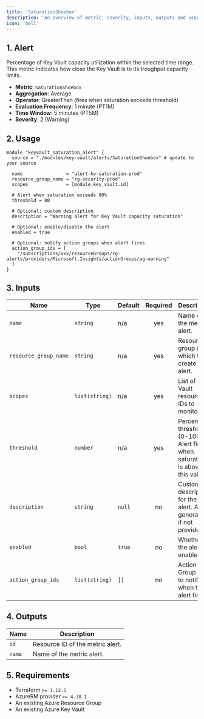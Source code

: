 ```yaml
---
title: 'SaturationShoebox'
description: 'An overview of metric, severity, inputs, outputs and usage.'
icon: 'bell'
---
```


## 1. Alert
Percentage of Key Vault capacity utilization within the selected time range. This metric indicates how close the Key Vault is to its troughput capacity limits.

- **Metric**: `SaturationShoebox` 
- **Aggregation**: Average
- **Operator**: GreaterThan (fires when saturation exceeds threshold)
- **Evaluation Frequency**: 1 minute (PT1M)
- **Time Window**: 5 minutes (PT5M)
- **Severity**: 2 (Warning)

## 2. Usage
```hcl main.tf
module "keyvault_saturation_alert" {
  source = "./modules/key-vault/alerts/SaturationShoebox" # update to your source

  name                = "alert-kv-saturation-prod"
  resource_group_name = "rg-security-prod"
  scopes              = [module.key_vault.id]
  
  # Alert when saturation exceeds 80%
  threshold = 80
  
  # Optional: custom description
  description = "Warning alert for Key Vault capacity saturation"
  
  # Optional: enable/disable the alert
  enabled = true
  
  # Optional: notify action groups when alert fires
  action_group_ids = [
    "/subscriptions/xxx/resourceGroups/rg-alerts/providers/Microsoft.Insights/actionGroups/ag-warning"
  ]
}
```

## 3. Inputs
| Name                  | Type          | Default | Required | Description                                                     |
| --------------------- | ------------- | ------- | :------: | --------------------------------------------------------------- |
| `name`                | `string`      | n/a     |    yes   | Name of the metric alert.                                       |
| `resource_group_name` | `string`      | n/a     |    yes   | Resource group in which to create the alert.                   |
| `scopes`              | `list(string)`| n/a     |    yes   | List of Key Vault resource IDs to monitor.                     |
| `threshold`           | `number`      | n/a     |    yes   | Percentage threshold (0-100). Alert fires when saturation is above this value. |
| `description`         | `string`      | `null`  |    no    | Custom description for the alert. Auto-generated if not provided. |
| `enabled`             | `bool`        | `true`  |    no    | Whether the alert is enabled.                                  |
| `action_group_ids`    | `list(string)`| `[]`    |    no    | Action Group IDs to notify when the alert fires.              |

## 4. Outputs
| Name   | Description                   |
| ------ | ----------------------------- |
| `id`   | Resource ID of the metric alert. |
| `name` | Name of the metric alert.    |

## 5. Requirements
- Terraform `>= 1.12.1`
- AzureRM provider `>= 4.38.1`
- An existing Azure Resource Group
- An existing Azure Key Vault 